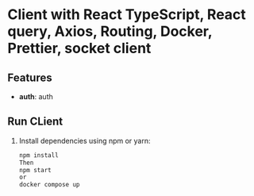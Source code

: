 # Client with React TypeScript, React query, Axios, Routing, Docker, Prettier, socket client

## Features

- **auth**: auth

## Run CLient

1. Install dependencies using npm or yarn:

   ```bash
   npm install
   Then
   npm start
   or
   docker compose up
   ```
